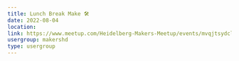 ```yaml
---
title: Lunch Break Make 🛠️
date: 2022-08-04
location: 
link: https://www.meetup.com/Heidelberg-Makers-Meetup/events/mvqjtsydclbgb/
usergroup: makershd
type: usergroup
---
```

